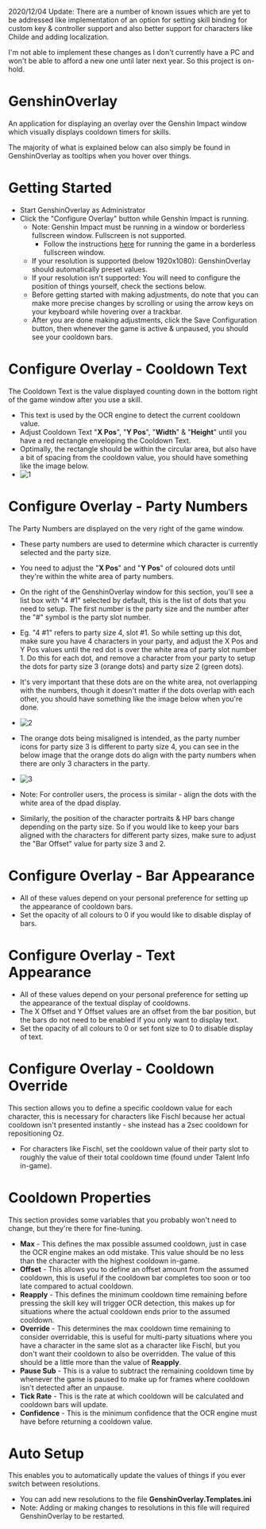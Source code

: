 2020/12/04 Update: There are a number of known issues which are yet to be addressed like implementation of an option for setting skill binding for custom key & controller support and also better support for characters like Childe and adding localization.

I'm not able to implement these changes as I don't currently have a PC and won't be able to afford a new one until later next year.
So this project is on-hold.

# GenshinOverlay

An application for displaying an overlay over the Genshin Impact window which visually displays cooldown timers for skills.

The majority of what is explained below can also simply be found in GenshinOverlay as tooltips when you hover over things.

# Getting Started

- Start GenshinOverlay as Administrator
- Click the "Configure Overlay" button while Genshin Impact is running.
  - Note: Genshin Impact must be running in a window or borderless fullscreen window. Fullscreen is not supported.
    - Follow the instructions [here](https://forums.mihoyo.com/genshin/article/17838) for running the game in a borderless fullscreen window.
  - If your resolution is supported (below 1920x1080): GenshinOverlay should automatically preset values.
  - If your resolution isn't supported: You will need to configure the position of things yourself, check the sections below.
  - Before getting started with making adjustments, do note that you can make more precise changes by scrolling or
    using the arrow keys on your keyboard while hovering over a trackbar.
  - After you are done making adjustments, click the Save Configuration button, then whenever the game is active & unpaused, you should see your cooldown bars.

# Configure Overlay - Cooldown Text
 The Cooldown Text is the value displayed counting down in the bottom right of the game window after you use a skill.
  - This text is used by the OCR engine to detect the current cooldown value.
  - Adjust Cooldown Text "**X Pos**", "**Y Pos**", "**Width**" & "**Height**" until you have a red rectangle enveloping the Cooldown Text.
  - Optimally, the rectangle should be within the circular area, but also have a bit of spacing from the cooldown value,
    you should have something like the image below.
  - ![1](https://i.imgur.com/EGKuE3J.png)
  
# Configure Overlay - Party Numbers
 The Party Numbers are displayed on the very right of the game window.
  - These party numbers are used to determine which character is currently selected and the party size.
  - You need to adjust the "**X Pos**" and "**Y Pos**" of coloured dots until they're within the white area of party numbers.
  - On the right of the GenshinOverlay window for this section, you'll see a list box with "4 #1" selected by default,
    this is the list of dots that you need to setup. The first number is the party size and the number after the "#" symbol is the party slot number.
  - Eg. "4 #1" refers to party size 4, slot #1. So while setting up this dot, make sure you have 4 characters in your party, and adjust the X Pos and
    Y Pos values until the red dot is over the white area of party slot number 1. Do this for each dot, and remove a character from your party to setup the dots
    for party size 3 (orange dots) and party size 2 (green dots).
  - It's very important that these dots are on the white area, not overlapping with the numbers, though it doesn't matter if the dots overlap with each other, 
    you should have something like the image below when you're done.
  - ![2](https://i.imgur.com/dpTz6pb.png)
  - The orange dots being misaligned is intended, as the party number icons for party size 3 is different to party size 4, you can see in the below image that 
    the orange dots do align with the party numbers when there are only 3 characters in the party.
  - ![3](https://i.imgur.com/UNzXgR9.png)
  - Note: For controller users, the process is similar - align the dots with the white area of the dpad display.
  
  - Similarly, the position of the character portraits & HP bars change depending on the party size. So if you would like to keep your bars
    aligned with the characters for different party sizes, make sure to adjust the "Bar Offset" value for party size 3 and 2.
  
# Configure Overlay - Bar Appearance
  - All of these values depend on your personal preference for setting up the appearance of cooldown bars.
  - Set the opacity of all colours to 0 if you would like to disable display of bars.
  
# Configure Overlay - Text Appearance
  - All of these values depend on your personal preference for setting up the appearance of the textual display of cooldowns.
  - The X Offset and Y Offset values are an offset from the bar position, but the bars do not need to be enabled if you only want to display text.
  - Set the opacity of all colours to 0 or set font size to 0 to disable display of text.
  
# Configure Overlay - Cooldown Override
 This section allows you to define a specific cooldown value for each character, this is necessary for characters like Fischl because her actual cooldown isn't presented instantly - she instead has a 2sec cooldown for repositioning Oz.
  - For characters like Fischl, set the cooldown value of their party slot to roughly the value of their total cooldown time (found under Talent Info in-game).
  
# Cooldown Properties
 This section provides some variables that you probably won't need to change, but they're there for fine-tuning.
 - **Max** - This defines the max possible assumed cooldown, just in case the OCR engine makes an odd mistake.
   This value should be no less than the character with the highest cooldown in-game.
 - **Offset** - This allows you to define an offset amount from the assumed cooldown, this is useful if the cooldown bar completes too soon or too late compared to actual cooldown.
 - **Reapply** - This defines the minimum cooldown time remaining before pressing the skill key will trigger OCR detection, this makes up for situations where the actual cooldown ends prior to the assumed cooldown.
 - **Override** - This determines the max cooldown time remaining to consider overridable, this is useful for multi-party situations where you have a character in the same slot as a character like Fischl, but you don't want their cooldown to also be overridden. The value of this should be a little more than the value of **Reapply**.
 - **Pause Sub** - This is a value to subtract the remaining cooldown time by whenever the game is paused to make up for frames where cooldown isn't detected after an unpause.
 - **Tick Rate** - This is the rate at which cooldown will be calculated and cooldown bars will update.
 - **Confidence** - This is the minimum confidence that the OCR engine must have before returning a cooldown value.
 
# Auto Setup
 This enables you to automatically update the values of things if you ever switch between resolutions.
 - You can add new resolutions to the file **GenshinOverlay.Templates.ini**
 - Note: Adding or making changes to resolutions in this file will required GenshinOverlay to be restarted.
